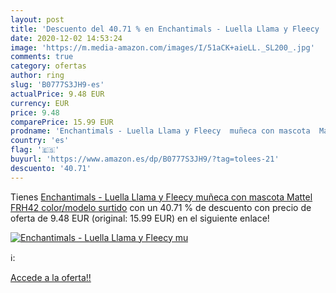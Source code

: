```yaml
---
layout: post
title: 'Descuento del 40.71 % en Enchantimals - Luella Llama y Fleecy  mu'
date: 2020-12-02 14:53:24
image: 'https://m.media-amazon.com/images/I/51aCK+aieLL._SL200_.jpg'
comments: true
category: ofertas
author: ring
slug: 'B0777S3JH9-es'
actualPrice: 9.48 EUR
currency: EUR
price: 9.48
comparePrice: 15.99 EUR
prodname: 'Enchantimals - Luella Llama y Fleecy  muñeca con mascota  Mattel FRH42    color/modelo surtido'
country: 'es'
flag: '🇪🇸'
buyurl: 'https://www.amazon.es/dp/B0777S3JH9/?tag=tolees-21'
descuento: '40.71'
---
```


Tienes [Enchantimals - Luella Llama y Fleecy  muñeca con mascota  Mattel FRH42    color/modelo surtido](https://www.amazon.es/dp/B0777S3JH9/?tag=tolees-21) con un 40.71 % de descuento con precio de oferta de 9.48 EUR (original: 15.99 EUR) en el siguiente enlace!

[![Enchantimals - Luella Llama y Fleecy  mu](https://m.media-amazon.com/images/I/51aCK+aieLL._SL200_.jpg)](https://www.amazon.es/dp/B0777S3JH9/?tag=tolees-21)

ℹ️:


[Accede a la oferta!!](https://www.amazon.es/dp/B0777S3JH9/?tag=tolees-21)
